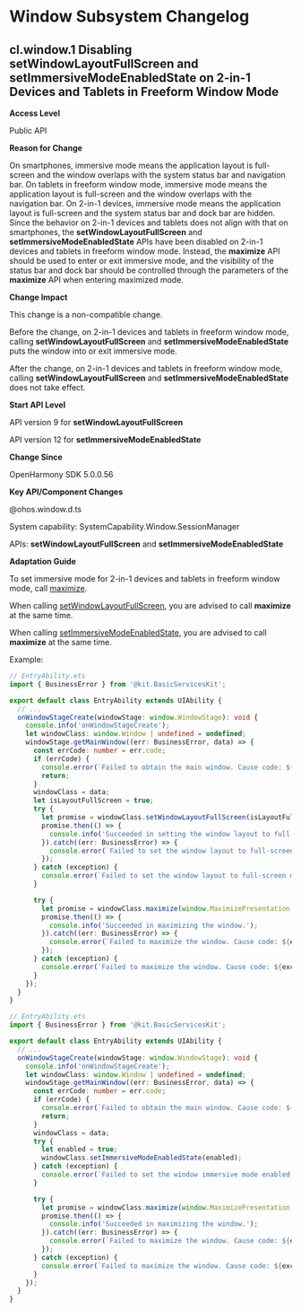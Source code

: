 # Window Subsystem Changelog

## cl.window.1 Disabling setWindowLayoutFullScreen and setImmersiveModeEnabledState on 2-in-1 Devices and Tablets in Freeform Window Mode

**Access Level**

Public API

**Reason for Change**

On smartphones, immersive mode means the application layout is full-screen and the window overlaps with the system status bar and navigation bar. On tablets in freeform window mode, immersive mode means the application layout is full-screen and the window overlaps with the navigation bar. On 2-in-1 devices, immersive mode means the application layout is full-screen and the system status bar and dock bar are hidden. Since the behavior on 2-in-1 devices and tablets does not align with that on smartphones, the **setWindowLayoutFullScreen** and **setImmersiveModeEnabledState** APIs have been disabled on 2-in-1 devices and tablets in freeform window mode. Instead, the **maximize** API should be used to enter or exit immersive mode, and the visibility of the status bar and dock bar should be controlled through the parameters of the **maximize** API when entering maximized mode.

**Change Impact**

This change is a non-compatible change.

Before the change, on 2-in-1 devices and tablets in freeform window mode, calling **setWindowLayoutFullScreen** and **setImmersiveModeEnabledState** puts the window into or exit immersive mode.

After the change, on 2-in-1 devices and tablets in freeform window mode, calling **setWindowLayoutFullScreen** and **setImmersiveModeEnabledState** does not take effect.

**Start API Level**

API version 9 for **setWindowLayoutFullScreen**

API version 12 for **setImmersiveModeEnabledState**

**Change Since**

OpenHarmony SDK 5.0.0.56

**Key API/Component Changes**

@ohos.window.d.ts

System capability: SystemCapability.Window.SessionManager

APIs: **setWindowLayoutFullScreen** and **setImmersiveModeEnabledState**

**Adaptation Guide**

To set immersive mode for 2-in-1 devices and tablets in freeform window mode, call [maximize](../../../application-dev/reference/apis-arkui/js-apis-window.md#maximize12).

When calling [setWindowLayoutFullScreen](../../../application-dev/reference/apis-arkui/js-apis-window.md#setwindowlayoutfullscreen9), you are advised to call **maximize** at the same time.

When calling [setImmersiveModeEnabledState](../../../application-dev/reference/apis-arkui/js-apis-window.md#setimmersivemodeenabledstate12), you are advised to call **maximize** at the same time.

Example:

```ts
// EntryAbility.ets
import { BusinessError } from '@kit.BasicServicesKit';

export default class EntryAbility extends UIAbility {
  // ...
  onWindowStageCreate(windowStage: window.WindowStage): void {
    console.info('onWindowStageCreate');
    let windowClass: window.Window | undefined = undefined;
    windowStage.getMainWindow((err: BusinessError, data) => {
      const errCode: number = err.code;
      if (errCode) {
        console.error(`Failed to obtain the main window. Cause code: ${err.code}, message: ${err.message}`);
        return;
      }
      windowClass = data;
      let isLayoutFullScreen = true;
      try {
        let promise = windowClass.setWindowLayoutFullScreen(isLayoutFullScreen);
        promise.then(() => {
          console.info('Succeeded in setting the window layout to full-screen mode.');
        }).catch((err: BusinessError) => {
          console.error(`Failed to set the window layout to full-screen mode. Cause code: ${err.code}, message: ${err.message}`);
        });
      } catch (exception) {
        console.error(`Failed to set the window layout to full-screen mode. Cause code: ${exception.code}, message: ${exception.message}`);
      }

      try {
        let promise = windowClass.maximize(window.MaximizePresentation.ENTER_IMMERSIVE);
        promise.then(() => {
          console.info('Succeeded in maximizing the window.');
        }).catch((err: BusinessError) => {
          console.error(`Failed to maximize the window. Cause code: ${err.code}, message: ${err.message}`);
        });
      } catch (exception) {
        console.error(`Failed to maximize the window. Cause code: ${exception.code}, message: ${exception.message}`);
      }
    });
  }
}
```

```ts
// EntryAbility.ets
import { BusinessError } from '@kit.BasicServicesKit';

export default class EntryAbility extends UIAbility {
  // ...
  onWindowStageCreate(windowStage: window.WindowStage): void {
    console.info('onWindowStageCreate');
    let windowClass: window.Window | undefined = undefined;
    windowStage.getMainWindow((err: BusinessError, data) => {
      const errCode: number = err.code;
      if (errCode) {
        console.error(`Failed to obtain the main window. Cause code: ${err.code}, message: ${err.message}`);
        return;
      }
      windowClass = data;
      try {
        let enabled = true;
        windowClass.setImmersiveModeEnabledState(enabled);
      } catch (exception) {
        console.error(`Failed to set the window immersive mode enabled status. Cause code: ${exception.code}, message: ${exception.message}`);
      }

      try {
        let promise = windowClass.maximize(window.MaximizePresentation.ENTER_IMMERSIVE);
        promise.then(() => {
          console.info('Succeeded in maximizing the window.');
        }).catch((err: BusinessError) => {
          console.error(`Failed to maximize the window. Cause code: ${err.code}, message: ${err.message}`);
        });
      } catch (exception) {
        console.error(`Failed to maximize the window. Cause code: ${exception.code}, message: ${exception.message}`);
      }
    });
  }
}
```
